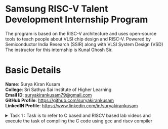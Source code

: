 # Samsung RISC-V Talent Development Internship Program
The program is based on the RISC-V architecture and uses open-source tools to teach people about VLSI chip design and RISC-V. Powered by Semiconductor India Research (SSIR) along with VLSI System Design (VSD) The instructor for this internship is Kunal Ghosh Sir.

# Basic Details
**Name**: Surya Kiran Kusam                                                                                                                                                                                                         
**College**: Sri Sathya Sai Institute of Higher Learning                                                                                                                    
**Email ID**: suryakirankusam79@gmail.com                                                                                                                                                                                               
**GitHub Profile**: https://github.com/suryakirankusam                                                                                                                                                                                
**LinkedIN Profile**: https://www.linkedin.com/in/suryakirankusam 

<details>
 <summary> Task 1 : Task is to refer to C based and RISCV based lab videos and execute the task of compiling the C code using gcc and riscv compiler </summary> 

 ## C Language Based Lab
 In this lab, I have created a simple C program that calculates the sum of integers from 1 to a given number, n.
Started by typing the following command in the terminal to make sure that i am in the home directory
Next, I have written my C program. Opened an editor, for example leafpad, and create a new file called sum1ton.c
Wrote the code for the sum of numbers from 1 to n

![Screenshot 2025-01-04 193219](https://github.com/user-attachments/assets/2909c488-715c-44dc-be5a-1b39873795ba)


Once the code was written, saved the file and close the editor.
To compile the program, used the gcc command. Ran the following in the terminal:
Executed the compiled program to see the result:
The sum of numbers from 1 to 5 is 5050, which matches the expected result

![Screenshot 2025-01-04 203234](https://github.com/user-attachments/assets/e6ba9e17-fd8d-4a55-9ff6-312937e1d4a6)


Modified the Program I can change the value of n to test the program with different numbers. For example, change n = 5 to n = 55 and recompile

![image](https://github.com/user-attachments/assets/ea089d83-e40c-4652-a421-574de48fd729)


Then saved the file and re-ran the compilation and execution steps.
This simple program demonstrates how to calculate the sum of integers from 1 to n using a for loop. I can now experiment with different values of n and observed the results.

![image](https://github.com/user-attachments/assets/12d47dbf-8725-4114-a727-f8395387fc00)

## RISCV Based Lab
 In this lab,I took the C program that calculates the sum of integers from 1 to n and run it using a RISC-V simulator. I first compiled it with the RISC-V GCC compiler, explored the assembly code generated, and analyze the instructions. Here’s a step-by-step guide to executing this task. First, ensured that the C program I wrote in the previous lab is saved. Now, compiled it using the RISC-V GCC compiler. Used the following command in the terminal: 
```
riscv64-unknown-elf-gcc -O1 -march=rv64i -mabi=lp64 -o sum_1_to_n.o sum_1_to_n.c
```


Screenshot 2024-12-21 195400

Viewed the assembly code generated for the program. Used the objdump command to disassemble the object file

Screenshot 2024-12-21 195549

This will output a list of assembly instructions. The code may be long, so you can pipe it to less for easier navigation:

Screenshot 2024-12-21 195719

Screenshot 2024-12-21 195719

Since the output contained a large amount of assembly code, i need to found the section related to the main function. To do this, press / to search within less, and type main to jump to the main function's assembly code. Press n to move through occurrences until you find the correct section.

Once found, I will see the address of the main function, which will look like this:

Screenshot 2024-12-21 195914

Focused on the assembly instructions generated. I saw a series of instructions that correspond to the operations in your C program.
Determined the Number of Instructions to calculate the number of instructions in the main function:
Look at the address of the first instruction in the main function (e.g., 10184).
Look at the address of the next instruction after the main function ends (e.g., 101C0).
Since each instruction occupies 4 bytes in RISC-V, you can calculate the total number of instructions by subtracting the starting address of the next instruction from the address of the main function and dividing by 4.
For example:
101C0 - 10184 = 0x3C (or 60 in decimal).
Divided by 4 (since each instruction is 4 bytes):
60 / 4 = 15 instructions.
So, there are 15 instructions in the main function.
Confirmed the Calculation, you can confirm that the addresses increase by 4 bytes as you examine the assembly code. For example, after address 0x10184, the next instruction will be at 0x10188, then 0x1018C, and so on.

Conclusion
This exercise allowed me to:

Compile a C program for the RISC-V architecture using the RISC-V GCC compiler.
Disassemble the object file to view the generated assembly code.
Analyzed the instructions in the main function and calculate the number of instructions.
By modifying the compiler optimization options (e.g., -O1, -O2, -O3), you can observe how the generated assembly code changes. Make sure to research what each optimization option does to understand the impact on the assembly code.
</details>


